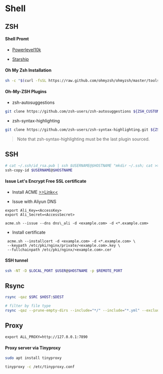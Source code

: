 # Shell

## ZSH

#### Shell Promt

- [Powerlevel10k](https://github.com/romkatv/powerlevel10k#installation)

- [Starship](https://starship.rs/guide/#%F0%9F%9A%80-installation)

#### Oh My Zsh Installation

```sh
sh -c "$(curl -fsSL https://raw.github.com/ohmyzsh/ohmyzsh/master/tools/install.sh)"
```

#### Oh-My-ZSH Plugins

- zsh-autosuggestions

```sh
git clone https://github.com/zsh-users/zsh-autosuggestions ${ZSH_CUSTOM:-~/.oh-my-zsh/custom}/plugins/zsh-autosuggestions
```

- zsh-syntax-highlighting

```sh
git clone https://github.com/zsh-users/zsh-syntax-highlighting.git ${ZSH_CUSTOM:-~/.oh-my-zsh/custom}/plugins/zsh-syntax-highlighting
```

> Note that zsh-syntax-highlighting must be the last plugin sourced.


## SSH

```sh
# cat ~/.ssh/id_rsa.pub | ssh $USERNAME@$HOSTNAME "mkdir ~/.ssh; cat >> ~/.ssh/authorized_keys"
ssh-copy-id $USERNAME@$HOSTNAME
```

#### Issue Let's Encrypt Free SSL certificate

- Install ACME [>>Link<<](https://github.com/acmesh-official/acme.sh/wiki/How-to-install)

- Issue with Aliyun DNS

```shell
export Ali_Key=<AccessKey>
export Ali_Secret=<AccessSecret>

acme.sh --issue --dns dns\_ali -d <example.com> -d <*.example.com>
```

- Install certificate

```shell
 acme.sh --installcert -d <example.com> -d <*.example.com> \
 --keypath /etc/pki/nginx/private/<example.com>.key \
 --fullchainpath /etc/pki/nginx/<example.com>.cer
```

#### SSH tunnel

```sh
ssh -NT -D $LOCAL_PORT $USER@$HOSTNAME -p $REMOTE_PORT
```

## Rsync

```sh
rsync -qaz $SRC $HOST:$DEST

# filter by file type
rsync -qaz --prune-empty-dirs --include="*/" --include="*.yml" --exclude="*" $SRC $HOST:$DEST
```

## Proxy

```
export ALL_PROXY=http://127.0.0.1:7890
```

#### Proxy server via Tinyproxy

```sh
sudo apt install tinyproxy

tinyproxy -c /etc/tinyproxy.conf
```

